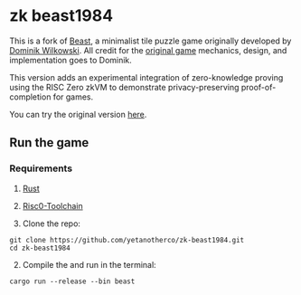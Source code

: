 # zk beast1984

This is a fork of [Beast](https://github.com/dominikwilkowski/beast), a minimalist tile puzzle game originally developed by [Dominik Wilkowski](https://github.com/dominikwilkowski).
All credit for the [original game](https://github.com/dominikwilkowski/beast) mechanics, design, and implementation goes to Dominik.

This version adds an experimental integration of zero-knowledge proving using the RISC Zero zkVM to demonstrate privacy-preserving proof-of-completion for games.

You can try the original version [here](dominik.wilkowski.dev/beast).

## Run the game

### Requirements

1. [Rust](https://www.rust-lang.org/tools/install)
2. [Risc0-Toolchain](https://dev.risczero.com/api/zkvm/install)

3. Clone the repo:

```shell
git clone https://github.com/yetanotherco/zk-beast1984.git
cd zk-beast1984
```

2. Compile the and run in the terminal:

```shell
cargo run --release --bin beast
```
